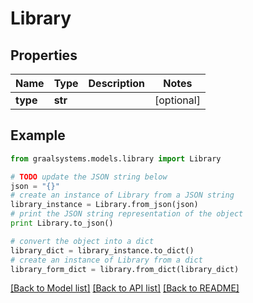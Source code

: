 # Library


## Properties

Name | Type | Description | Notes
------------ | ------------- | ------------- | -------------
**type** | **str** |  | [optional] 

## Example

```python
from graalsystems.models.library import Library

# TODO update the JSON string below
json = "{}"
# create an instance of Library from a JSON string
library_instance = Library.from_json(json)
# print the JSON string representation of the object
print Library.to_json()

# convert the object into a dict
library_dict = library_instance.to_dict()
# create an instance of Library from a dict
library_form_dict = library.from_dict(library_dict)
```
[[Back to Model list]](../README.md#documentation-for-models) [[Back to API list]](../README.md#documentation-for-api-endpoints) [[Back to README]](../README.md)


